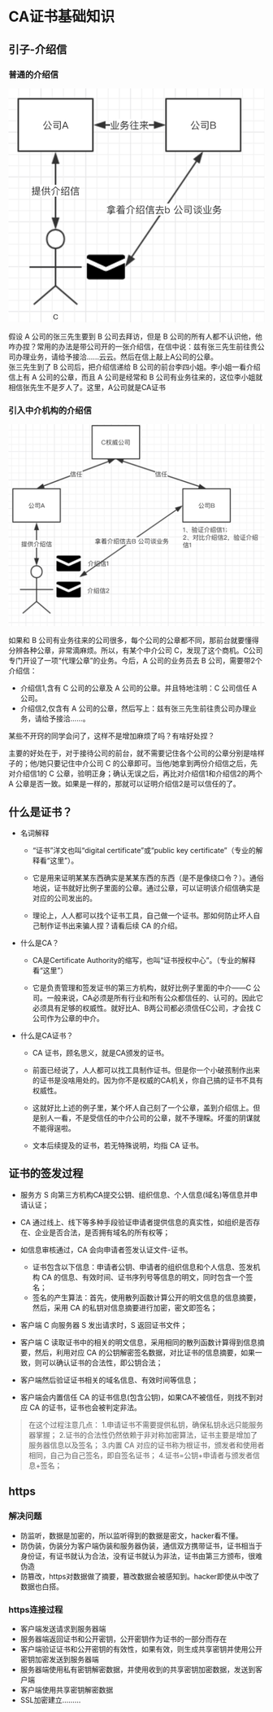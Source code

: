 # CA证书基础知识

## 引子-介绍信

### 普通的介绍信


![](./assets/2018-07-29-18-26-56.png)  

假设 A 公司的张三先生要到 B 公司去拜访，但是 B 公司的所有人都不认识他，他咋办捏？常用的办法是带公司开的一张介绍信，在信中说：兹有张三先生前往贵公司办理业务，请给予接洽......云云。然后在信上敲上A公司的公章。   
张三先生到了 B 公司后，把介绍信递给 B 公司的前台李四小姐。李小姐一看介绍信上有 A 公司的公章，而且 A 公司是经常和 B 公司有业务往来的，这位李小姐就相信张先生不是歹人了。这里，A公司就是CA证书

### 引入中介机构的介绍信  

![](./assets/2018-07-29-18-33-58.png)

如果和 B 公司有业务往来的公司很多，每个公司的公章都不同，那前台就要懂得分辨各种公章，非常滴麻烦。所以，有某个中介公司 C，发现了这个商机。C公司专门开设了一项“代理公章”的业务。今后，A 公司的业务员去 B 公司，需要带2个介绍信：  

* 介绍信1,含有 C 公司的公章及 A 公司的公章。并且特地注明：C 公司信任 A 公司。
* 介绍信2,仅含有 A 公司的公章，然后写上：兹有张三先生前往贵公司办理业务，请给予接洽......。

某些不开窍的同学会问了，这样不是增加麻烦了吗？有啥好处捏？

主要的好处在于，对于接待公司的前台，就不需要记住各个公司的公章分别是啥样子的；他/她只要记住中介公司 C 的公章即可。当他/她拿到两份介绍信之后，先对介绍信1的 C 公章，验明正身；确认无误之后，再比对介绍信1和介绍信2的两个 A 公章是否一致。如果是一样的，那就可以证明介绍信2是可以信任的了。


## 什么是证书？

* 名词解释

    * “证书”洋文也叫“digital certificate”或“public key certificate”（专业的解释看“这里”）。

    * 它是用来证明某某东西确实是某某东西的东西（是不是像绕口令？）。通俗地说，证书就好比例子里面的公章。通过公章，可以证明该介绍信确实是对应的公司发出的。

    * 理论上，人人都可以找个证书工具，自己做一个证书。那如何防止坏人自己制作证书出来骗人捏？请看后续 CA 的介绍。

* 什么是CA？ 

    * CA是Certificate Authority的缩写，也叫“证书授权中心”。（专业的解释看“这里”）

    * 它是负责管理和签发证书的第三方机构，就好比例子里面的中介——C 公司。一般来说，CA必须是所有行业和所有公众都信任的、认可的。因此它必须具有足够的权威性。就好比A、B两公司都必须信任C公司，才会找 C 公司作为公章的中介。

* 什么是CA证书？

    * CA 证书，顾名思义，就是CA颁发的证书。

    * 前面已经说了，人人都可以找工具制作证书。但是你一个小破孩制作出来的证书是没啥用处的。因为你不是权威的CA机关，你自己搞的证书不具有权威性。

    * 这就好比上述的例子里，某个坏人自己刻了一个公章，盖到介绍信上。但是别人一看，不是受信任的中介公司的公章，就不予理睬。坏蛋的阴谋就不能得逞啦。

    * 文本后续提及的证书，若无特殊说明，均指 CA 证书。

## 证书的签发过程

* 服务方 S 向第三方机构CA提交公钥、组织信息、个人信息(域名)等信息并申请认证；

* CA 通过线上、线下等多种手段验证申请者提供信息的真实性，如组织是否存在、企业是否合法，是否拥有域名的所有权等；

* 如信息审核通过，CA 会向申请者签发认证文件-证书。
    * 证书包含以下信息：申请者公钥、申请者的组织信息和个人信息、签发机构 CA 的信息、有效时间、证书序列号等信息的明文，同时包含一个签名；
    * 签名的产生算法：首先，使用散列函数计算公开的明文信息的信息摘要，然后，采用 CA 的私钥对信息摘要进行加密，密文即签名；

* 客户端 C 向服务器 S 发出请求时，S 返回证书文件；

* 客户端 C 读取证书中的相关的明文信息，采用相同的散列函数计算得到信息摘要，然后，利用对应 CA 的公钥解密签名数据，对比证书的信息摘要，如果一致，则可以确认证书的合法性，即公钥合法；

* 客户端然后验证证书相关的域名信息、有效时间等信息；

* 客户端会内置信任 CA 的证书信息(包含公钥)，如果CA不被信任，则找不到对应 CA 的证书，证书也会被判定非法。

> 在这个过程注意几点：
> 1.申请证书不需要提供私钥，确保私钥永远只能服务器掌握；
> 2.证书的合法性仍然依赖于非对称加密算法，证书主要是增加了服务器信息以及签名；
> 3.内置 CA 对应的证书称为根证书，颁发者和使用者相同，自己为自己签名，即自签名证书；
> 4.证书=公钥+申请者与颁发者信息+签名；


## https 

### 解决问题

* 防监听，数据是加密的，所以监听得到的数据是密文，hacker看不懂。
* 防伪装，伪装分为客户端伪装和服务器伪装，通信双方携带证书，证书相当于身份证，有证书就认为合法，没有证书就认为非法，证书由第三方颁布，很难伪造
* 防篡改，https对数据做了摘要，篡改数据会被感知到。hacker即使从中改了数据也白搭。

### https连接过程

* 客户端发送请求到服务器端
* 服务器端返回证书和公开密钥，公开密钥作为证书的一部分而存在
* 客户端验证证书和公开密钥的有效性，如果有效，则生成共享密钥并使用公开密钥加密发送到服务器端
* 服务器端使用私有密钥解密数据，并使用收到的共享密钥加密数据，发送到客户端
* 客户端使用共享密钥解密数据
* SSL加密建立………